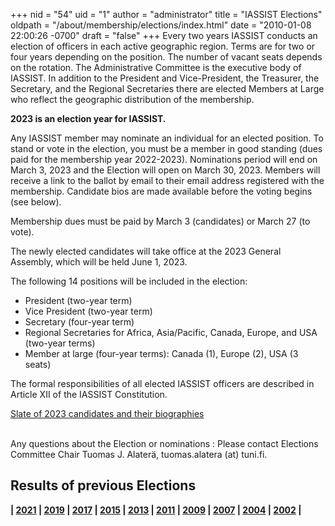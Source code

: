 +++
nid = "54"
uid = "1"
author = "administrator"
title = "IASSIST Elections"
oldpath = "/about/membership/elections/index.html"
date = "2010-01-08 22:00:26 -0700"
draft = "false"
+++
Every two years IASSIST conducts an election of officers in each active geographic region. Terms are for two or four years depending on the position. The number of vacant seats depends on the rotation. The Administrative Committee is the executive body of IASSIST. In addition to the President and Vice-President, the Treasurer, the Secretary, and the Regional Secretaries there are elected Members at Large who reflect the geographic distribution of the membership.

**2023 is an election year for IASSIST.** 

Any IASSIST member may nominate an individual for an elected position. To stand or vote in the election, you must be a member in good standing (dues paid for the membership year 2022-2023). Nominations period will end on March 3, 2023 and the Election will open on March 30, 2023. Members will receive a link to the ballot by email to their email address registered with the membership. Candidate bios are made available before the voting begins (see below).

Membership dues must be paid by March 3 (candidates) or March 27 (to vote). 

The newly elected candidates will take office at the 2023 General Assembly, which will be held June 1, 2023.

The following 14 positions will be included in the election:

- President (two-year term)
- Vice President (two-year term)
- Secretary (four-year term)
- Regional Secretaries for Africa, Asia/Pacific, Canada, Europe, and USA (two-year terms)
- Member at large (four-year terms): Canada (1), Europe (2), USA (3 seats)

The formal responsibilities of all elected IASSIST officers are described in Article XII of the IASSIST Constitution.

<a class="btn btn-template-main" href="/about/2023-election-bios/" >Slate of 2023 candidates and their biographies</a> <br /><br />

<!--To nominate a candidate, or ask--> 

Any questions about the Election or nominations
: Please contact Elections Committee Chair Tuomas J. Alaterä, tuomas.alatera (at) tuni.fi.

<!--
## IASSIST Election 2021 - Results

IASSIST recently conducted its election of officers and additional members of the Administrative Committee, with elected individuals taking up office at the IASSIST Virtual General Assembly in June 2021. Newly elected officials are listed below. Congratulations to all.

|Post (term of office)|Name of Incumbent|
|:---|---:|
| **President** (2 Years)		| San Cannon |
| **Vice-President** (2 Years)	| Robin Rice|
| **Treasurer** (4 Years)		| Jennifer Doty|
| &nbsp;|&nbsp; |
|**Regional Secretaries** (2 Years)|&nbsp;|
| Africa		| Winny Nekesa |
| Asia/Pacific	| Samuel Spencer|
| Canada		| Jane Fry|
| Europe		| Anne Sofie Fink Kjeldgaard|
| United States	| Stephanie Tulley|
| &nbsp;|&nbsp; |
|**Member-at-Large** (4 Years)|&nbsp;|
| Canada		| Amber Leahey |
| Europe		| Flavio Bonifacio |
| United States	| Dharma Akmon|
| &nbsp;		| Sebastian Karcher|
| &nbsp;		| Sophia Lafferty-Hess|
-->

<!--[List of Candidates with Biographies](/about/2019-election-bios "2019 Elections Candidates and Biographies").-->

## Results of previous Elections

**| [2021](/about/iassist-election-2021-results) | [2019](/about/iassist-election-2019-results) | [2017](/about/iassist-election-2017-results) | [2015](/about/iassist-election-2015-results) | [2013](/about/iassist-election-2013-results) | [2011](/about/iassist-election-2011-results) | [2009](/about/iassist-election-2009-results) | [2007](/about/iassist-election-2007-results) | [2004](/about/iassist-election-2004-results) | [2002](/about/iassist-election-2002-results) |**

 
